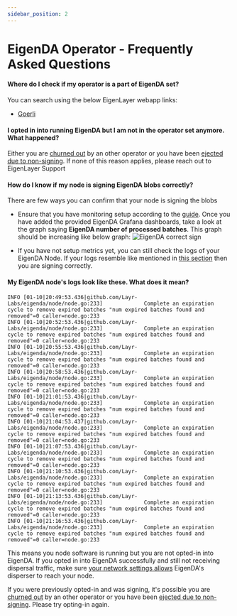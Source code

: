 ```yaml
---
sidebar_position: 2
---
```


# EigenDA Operator - Frequently Asked Questions

#### Where do I check if my operator is a part of EigenDA set?
You can search using the below EigenLayer webapp links:
* [Goerli](https://goerli.eigenlayer.xyz/avs/eigenda)

#### I opted in into running EigenDA but I am not in the operator set anymore. What happened?
Either you are [churned out](../operator-guides/avs-installation-and-registration/eigenda-operator-guide/README.md#eigenda-churn-approver) by an other operator or you have been [ejected due to non-signing](../operator-guides/avs-installation-and-registration/eigenda-operator-guide/ejection-non-signing.md). If none of this reason applies, please reach out to EigenLayer Support

#### How do I know if my node is signing EigenDA blobs correctly?
There are few ways you can confirm that your node is signing the blobs

* Ensure that you have monitoring setup according to the [guide](../operator-guides/avs-installation-and-registration/eigenda-operator-guide/eigenda-metrics-and-monitoring.md). Once you have added the provided EigenDA Grafana dashboards, take a look at the graph saying **EigenDA number of processed batches**. This graph should be increasing like below graph:
![EigenDA correct sign](/img/operator-guides/avs-installation-and-registration/eigenda-operator-guide/eigenda-correct-sign.png)

* If you have not setup metrics yet, you can still check the logs of your EigenDA Node. If your logs resemble like mentioned in [this section](../operator-guides/avs-installation-and-registration/eigenda-operator-guide/eigenda-avs-installation-registration-and-upgrade.md#step-5-run-eigenda) then you are signing correctly.

#### My EigenDA node's logs look like these. What does it mean?
```
INFO [01-10|20:49:53.436|github.com/Layr-Labs/eigenda/node/node.go:233]             Complete an expiration cycle to remove expired batches "num expired batches found and removed"=0 caller=node.go:233
INFO [01-10|20:52:53.436|github.com/Layr-Labs/eigenda/node/node.go:233]             Complete an expiration cycle to remove expired batches "num expired batches found and removed"=0 caller=node.go:233
INFO [01-10|20:55:53.436|github.com/Layr-Labs/eigenda/node/node.go:233]             Complete an expiration cycle to remove expired batches "num expired batches found and removed"=0 caller=node.go:233
INFO [01-10|20:58:53.436|github.com/Layr-Labs/eigenda/node/node.go:233]             Complete an expiration cycle to remove expired batches "num expired batches found and removed"=0 caller=node.go:233
INFO [01-10|21:01:53.436|github.com/Layr-Labs/eigenda/node/node.go:233]             Complete an expiration cycle to remove expired batches "num expired batches found and removed"=0 caller=node.go:233
INFO [01-10|21:04:53.437|github.com/Layr-Labs/eigenda/node/node.go:233]             Complete an expiration cycle to remove expired batches "num expired batches found and removed"=0 caller=node.go:233
INFO [01-10|21:07:53.436|github.com/Layr-Labs/eigenda/node/node.go:233]             Complete an expiration cycle to remove expired batches "num expired batches found and removed"=0 caller=node.go:233
INFO [01-10|21:10:53.436|github.com/Layr-Labs/eigenda/node/node.go:233]             Complete an expiration cycle to remove expired batches "num expired batches found and removed"=0 caller=node.go:233
INFO [01-10|21:13:53.436|github.com/Layr-Labs/eigenda/node/node.go:233]             Complete an expiration cycle to remove expired batches "num expired batches found and removed"=0 caller=node.go:233
INFO [01-10|21:16:53.436|github.com/Layr-Labs/eigenda/node/node.go:233]             Complete an expiration cycle to remove expired batches "num expired batches found and removed"=0 caller=node.go:233
```
This means you node software is running but you are not opted-in into EigenDA. If you opted in into EigenDA successfully and still not receiving dispersal traffic, make sure [your network settings allows](../operator-guides/avs-installation-and-registration/eigenda-operator-guide/eigenda-avs-installation-registration-and-upgrade.md#step-3-operator-networking-security-setup) EigenDA's disperser to reach your node.


If you were previously opted-in and was signing, it's possible you are [churned out](../operator-guides/avs-installation-and-registration/eigenda-operator-guide/README.md#eigenda-churn-approver) by an other operator or you have been [ejected due to non-signing](../operator-guides/avs-installation-and-registration/eigenda-operator-guide/ejection-non-signing.md). Please try opting-in again. 